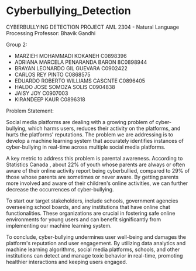# Cyberbullying_Detection

CYBERBULLYING DETECTION PROJECT
AML 2304 - Natural Language Processing
Professor: Bhavik Gandhi

Group 2: 
- MARZIEH MOHAMMADI KOKANEH C0898396
- ADRIANA MARCELA PENARANDA BARON 8C0898944
- BRAYAN LEONARDO GIL GUEVARA C0902422
- CARLOS REY PINTO C0868575
- EDUARDO ROBERTO WILLIAMS CASCNTE C0896405
- HALDO JOSE SOMOZA SOLIS C0904838
- JAISY JOY C0907003
- KIRANDEEP KAUR C0896318

Problem Statement:

Social media platforms are dealing with a growing problem of cyber-bullying, which harms users, reduces their activity on the platforms, and hurts the platforms' reputations. The problem we are addressing is to develop a machine learning system that accurately identifies instances of cyber-bullying in real-time across multiple social media platforms. 

A key metric to address this problem is parental awareness. According to Statistics Canada , about 22% of youth whose parents are always or often aware of their online activity report being cyberbullied, compared to 29% of those whose parents are sometimes or never aware. By getting parents more involved and aware of their children's online activities, we can further decrease the occurrences of cyber-bullying.

To start our target stakeholders, include schools, government agencies overseeing school boards, and any institutions that have online chat functionalities. These organizations are crucial in fostering safe online environments for young users and can benefit significantly from implementing our machine learning system.

To conclude, cyber-bullying undermines user well-being and damages the platform's reputation and user engagement. By utilizing data analytics and machine learning algorithms, social media platforms, schools, and other institutions can detect and manage toxic behavior in real-time, promoting healthier interactions and keeping users engaged.

